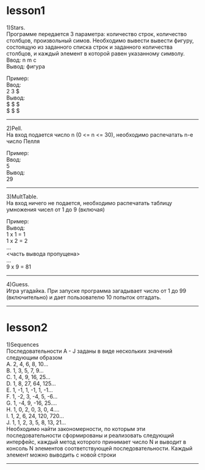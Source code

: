# lesson1
   
1)Stars.  
Программе передается 3 параметра: количество строк, количество столбцов, произвольный симов. Необходимо вывести вывести фигуру, состоящую из заданного списка строк и заданного количества столбцов, и каждый элемент в которой равен указанному символу.  
Ввод: n m c  
Вывод: фигура  
  
Пример:  
Ввод:   
2 3 $  
Вывод:    
$ $ $  
$ $ $  
____
2)Pell.  
На вход подается число n (0 <= n <= 30), необходимо распечатать n-e число Пелля  
  
Пример:  
Ввод:     
5  
Вывод:  
29  
____
3)MultTable.  
На вход ничего не подается, необходимо распечатать таблицу умножения чисел от 1 до 9 (включая)  
  
Пример:  
Вывод:  
1 x 1 = 1  
1 x 2 = 2  
…  
<часть вывода пропущена>  
…  
9 x 9 = 81  
____
4)Guess.   
Игра угадайка. При запуске программа загадывает число от 1 до 99 (включительно) и дает пользователю 10 попыток отгадать.  
____

# lesson2

1)Sequences  
Последовательности A - J заданы в виде нескольких значений следующим образом  
A. 2, 4, 6, 8, 10...  
B. 1, 3, 5, 7, 9...  
C. 1, 4, 9, 16, 25...  
D. 1, 8, 27, 64, 125...  
E. 1, -1, 1, -1, 1, -1...  
F. 1, -2, 3, -4, 5, -6...  
G. 1, -4, 9, -16, 25....  
H. 1, 0, 2, 0, 3, 0, 4....  
I. 1, 2, 6, 24, 120, 720...  
J. 1, 1, 2, 3, 5, 8, 13, 21…  
Необходимо найти закономерности, по которым эти последовательности
сформированы и реализовать следующий интерфейс, каждый метод которого
принимает число N и выводит в консоль N элементов соответствующей
последовательности. Каждый элемент можно выводить с новой строки
____
